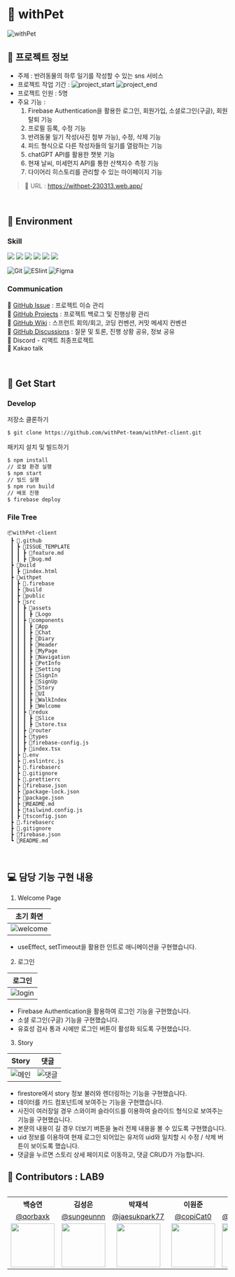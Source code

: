 # 🐶 withPet

![withPet](https://user-images.githubusercontent.com/73949086/228266936-b836e543-d022-4b26-a64d-c554bf0e8759.png)

## 📕 프로젝트 정보

- 주제 : 반려동물의 하루 일기를 작성할 수 있는 sns 서비스
- 프로젝트 작업 기간 : ![project_start](https://img.shields.io/badge/Project%20start-2023--03--09-green) ![project_end](https://img.shields.io/badge/Project%20end-2023--03--28-orange)
- 프로젝트 인원 : 5명
- 주요 기능 :
  1. Firebase Authentication을 활용한 로그인, 회원가입, 소셜로그인(구글), 회원탈퇴 기능
  2. 프로필 등록, 수정 기능
  3. 반려동물 일기 작성(사진 첨부 가능), 수정, 삭제 기능
  4. 피드 형식으로 다른 작성자들의 일기를 열람하는 기능
  5. chatGPT API를 활용한 챗봇 기능
  6. 현재 날씨, 미세먼지 API를 통한 산책지수 측정 기능
  7. 다이어리 히스토리를 관리할 수 있는 마이페이지 기능

> 🚩 URL : https://withpet-230313.web.app/

<br/>

## 🎨 Environment

### Skill

<div align="left">
  <img src="https://img.shields.io/badge/HTML5-E34F26?style=flat-square&logo=html5&logoColor=white"/>
  <img src="https://img.shields.io/badge/CSS3-1572B6?style=flat-square&logo=css3&logoColor=white"/>
  <img src="https://img.shields.io/badge/Typescript-3178C6?style=flat-square&logo=Typescript&logoColor=white"/>
  <img src="https://img.shields.io/badge/JavaScript-F7DF1E?style=flat-square&logo=javascript&logoColor=black"/>
  <img src="https://img.shields.io/badge/React-61DAFB?style=flat-square&logo=React&logoColor=black"/>
  <img src="https://img.shields.io/badge/Tailwind CSS-06B6D4?style=flat-square&logo=Tailwind CSS&logoColor=white"/>
</div>

![Git](https://img.shields.io/badge/Git-F05032?style=flat-square&logo=Git&logoColor=white)
![ESlint](https://img.shields.io/badge/ESLint-4B32C3?style=flat-square&logo=ESLint&logoColor=white)
![Figma](https://img.shields.io/badge/Figma-FF7262?style=flat-square&logo=Figma&logoColor=white)

### Communication

🔗 [GitHub Issue](https://github.com/withPet-team/withPet-client/issues) : 프로젝트 이슈 관리 <br>
🔗 [GitHub Projects](https://github.com/orgs/withPet-team/projects/1) : 프로젝트 백로그 및 진행상황 관리 <br>
🔗 [GitHub Wiki](https://github.com/withPet-team/withPet-client/wiki) : 스프런트 회의/회고, 코딩 컨벤션, 커밋 메세지 컨벤션 <br>
🔗 [GitHub Discussions](https://github.com/withPet-team/withPet-client/discussions) : 질문 및 토론, 진행 상황 공유, 정보 공유 <br>
💬 Discord - 리액트 최종프로젝트 <br>
💬 Kakao talk

<br/>

## 🧨 Get Start

### Develop

저장소 클론하기

```bash
$ git clone https://github.com/withPet-team/withPet-client.git
```

패키지 설치 및 빌드하기

```bash
$ npm install
// 로컬 환경 실행
$ npm start
// 빌드 실행
$ npm run build
// 배포 진행
$ firebase deploy
```

### File Tree

```
📦withPet-client
 ┣ 📂.github
 ┃ ┣ 📂ISSUE_TEMPLATE
 ┃ ┃ ┣ 📜feature.md
 ┃ ┃ ┣ 📜bug.md
 ┣ 📂build
 ┃ ┣ 📜index.html
 ┣ 📂withpet
 ┃ ┣ 📂.firebase
 ┃ ┣ 📂build
 ┃ ┣ 📂public
 ┃ ┣ 📂src
 ┃ ┃ ┣ 📂assets
 ┃ ┃ ┃ ┣ 📂Logo
 ┃ ┃ ┣ 📂components
 ┃ ┃ ┃ ┣ 📂App
 ┃ ┃ ┃ ┣ 📂Chat
 ┃ ┃ ┃ ┣ 📂Diary
 ┃ ┃ ┃ ┣ 📂Header
 ┃ ┃ ┃ ┣ 📂MyPage
 ┃ ┃ ┃ ┣ 📂Navigation
 ┃ ┃ ┃ ┣ 📂PetInfo
 ┃ ┃ ┃ ┣ 📂Setting
 ┃ ┃ ┃ ┣ 📂SignIn
 ┃ ┃ ┃ ┣ 📂SignUp
 ┃ ┃ ┃ ┣ 📂Story
 ┃ ┃ ┃ ┣ 📂UI
 ┃ ┃ ┃ ┣ 📂WalkIndex
 ┃ ┃ ┃ ┣ 📂Welcome
 ┃ ┃ ┣ 📂redux
 ┃ ┃ ┃ ┣ 📂Slice
 ┃ ┃ ┃ ┣ 📜store.tsx
 ┃ ┃ ┣ 📂router
 ┃ ┃ ┣ 📂types
 ┃ ┃ ┣ 📜firebase-config.js
 ┃ ┃ ┣ 📜index.tsx
 ┃ ┣ 📜.env
 ┃ ┣ 📜.eslintrc.js
 ┃ ┣ 📜.firebaserc
 ┃ ┣ 📜.gitignore
 ┃ ┣ 📜.prettierrc
 ┃ ┣ 📜firebase.json
 ┃ ┣ 📜package-lock.json
 ┃ ┣ 📜package.json
 ┃ ┣ 📜README.md
 ┃ ┣ 📜tailwind.config.js
 ┃ ┣ 📜tsconfig.json
 ┣ 📜.firebaserc
 ┣ 📜.gitignore
 ┣ 📜firebase.json
 ┗ 📜README.md
```

<br>

## 💻 담당 기능 구현 내용

1. Welcome Page

| 초기 화면                        |
| -------------------------------- |
| ![welcome](./assets/welcome.gif) |

- useEffect, setTimeout을 활용한 인트로 애니메이션을 구현했습니다.

2. 로그인

| 로그인                       |
| ---------------------------- |
| ![login](./assets/login.gif) |

- Firebase Authentication을 활용하여 로그인 기능을 구현했습니다.
- 소셜 로그인(구글) 기능을 구현했습니다.
- 유효성 검사 통과 시에만 로그인 버튼이 활성화 되도록 구현했습니다.

3. Story


| Story            | 댓글              |
| ---------------- | ---------------- |
| ![메인](./assets/story.gif) | ![댓글](./assets/comment.gif) |

- firestore에서 story 정보 불러와 렌더링하는 기능을 구현했습니다.
- 데이터를 카드 컴포넌트에 보여주는 기능을 구현했습니다.
- 사진이 여러장일 경우 스와이퍼 슬라이드를 이용하여 슬라이드 형식으로 보여주는 기능을 구현했습니다.
- 본문의 내용이 길 경우 더보기 버튼을 눌러 전체 내용을 볼 수 있도록 구현했습니다.
- uid 정보를 이용하여 현재 로그인 되어있는 유저의 uid와 일치할 시 수정 / 삭제 버튼이 보이도록 했습니다.
- 댓글을 누르면 스토리 상세 페이지로 이동하고, 댓글 CRUD가 가능합니다.

## 🧑 Contributors : LAB9

<table align="left">
  <tr>
    <th>백승연</th>
    <th>김성은</th>
    <th>박재석</th>
    <th>이원준</th>
    <th>채하은</th>
  </tr>
  <tr>
    <td align="center"><a href="https://github.com/qorbaxk">@qorbaxk</a></td>
    <td align="center"><a href="https://github.com/sungeunnn">@sungeunnn</a></td>
    <td align="center"><a href="https://github.com/jaesukpark77">@jaesukpark77</a></td>
    <td align="center"><a href="https://github.com/copiCat0">@copiCat0</a></td>
    <td align="center"><a href="https://github.com/chaehaeun">@chaehaeun</a></td>
  </tr>
  <tr>
    <td align="center"><img src="https://github.com/qorbaxk.png" width="100"></td>
    <td align="center"><img src="https://github.com/sungeunnn.png" width="100"></td>
    <td align="center"><img src="https://github.com/jaesukpark77.png" width="100"></td>
    <td align="center"><img src="https://github.com/copiCat0.png" width="100"></td>
    <td align="center"><img src="https://github.com/chaehaeun.png" width="100"></td>
  </tr>
</table>

<br/>
